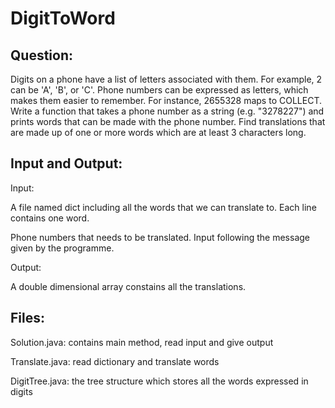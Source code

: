 # DigitToWord
## Question:
Digits on a phone have a list of letters associated with them. For example, 2 can be 'A', 'B', or 'C'. Phone numbers can be expressed as letters, which makes them easier to remember. For instance, 2655328 maps to COLLECT. Write a function that takes a phone number as a string (e.g. "3278227") and prints words that can be made with the phone number. Find translations that are made up of one or more words which are at least 3 characters long.
## Input and Output:
Input:

A file named dict including all the words that we can translate to. Each line contains one word.

Phone numbers that needs to be translated. Input following the message given by the programme.

Output:

A double dimensional array constains all the translations.

## Files:
Solution.java: contains main method, read input and give output

Translate.java: read dictionary and translate words

DigitTree.java: the tree structure which stores all the words expressed in digits
